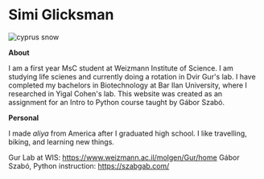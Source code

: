 # Simi Glicksman


![cyprus snow](https://github.com/user-attachments/assets/a8951292-f062-4900-8815-cffb72b285c9)



**About**

I am a first year MsC student at Weizmann Institute of Science. I am studying life scienes and currently doing a rotation in Dvir Gur's lab.
I have completed my bachelors in Biotechnology at Bar Ilan University, where I researched in Yigal Cohen's lab.
This website was created as an assignment for an Intro to Python course taught by Gábor Szabó.


**Personal**

I made _aliya_ from America after I graduated high school. I like travelling, biking, and learning new things.


Gur Lab at WIS: https://www.weizmann.ac.il/molgen/Gur/home 
Gábor Szabó, Python instruction: https://szabgab.com/

